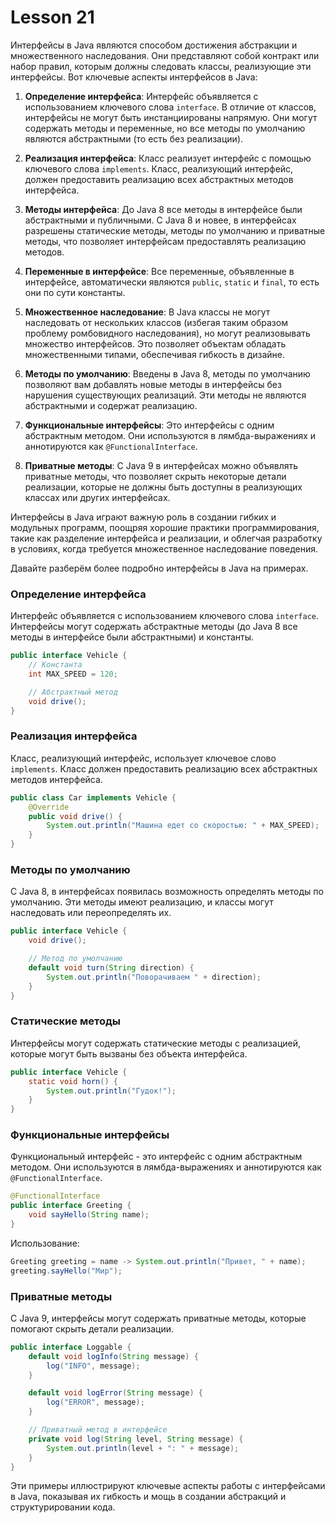 # Lesson 21

Интерфейсы в Java являются способом достижения абстракции и множественного наследования. Они представляют собой контракт или набор правил, которым должны следовать классы, реализующие эти интерфейсы. Вот ключевые аспекты интерфейсов в Java:

1. **Определение интерфейса**: Интерфейс объявляется с использованием ключевого слова `interface`. В отличие от классов, интерфейсы не могут быть инстанциированы напрямую. Они могут содержать методы и переменные, но все методы по умолчанию являются абстрактными (то есть без реализации).

2. **Реализация интерфейса**: Класс реализует интерфейс с помощью ключевого слова `implements`. Класс, реализующий интерфейс, должен предоставить реализацию всех абстрактных методов интерфейса.

3. **Методы интерфейса**: До Java 8 все методы в интерфейсе были абстрактными и публичными. С Java 8 и новее, в интерфейсах разрешены статические методы, методы по умолчанию и приватные методы, что позволяет интерфейсам предоставлять реализацию методов.

4. **Переменные в интерфейсе**: Все переменные, объявленные в интерфейсе, автоматически являются `public`, `static` и `final`, то есть они по сути константы.

5. **Множественное наследование**: В Java классы не могут наследовать от нескольких классов (избегая таким образом проблему ромбовидного наследования), но могут реализовывать множество интерфейсов. Это позволяет объектам обладать множественными типами, обеспечивая гибкость в дизайне.

6. **Методы по умолчанию**: Введены в Java 8, методы по умолчанию позволяют вам добавлять новые методы в интерфейсы без нарушения существующих реализаций. Эти методы не являются абстрактными и содержат реализацию.

7. **Функциональные интерфейсы**: Это интерфейсы с одним абстрактным методом. Они используются в лямбда-выражениях и аннотируются как `@FunctionalInterface`.

8. **Приватные методы**: С Java 9 в интерфейсах можно объявлять приватные методы, что позволяет скрыть некоторые детали реализации, которые не должны быть доступны в реализующих классах или других интерфейсах.

Интерфейсы в Java играют важную роль в создании гибких и модульных программ, поощряя хорошие практики программирования, такие как разделение интерфейса и реализации, и облегчая разработку в условиях, когда требуется множественное наследование поведения.


Давайте разберём более подробно интерфейсы в Java на примерах.

### Определение интерфейса

Интерфейс объявляется с использованием ключевого слова `interface`. Интерфейсы могут содержать абстрактные методы (до Java 8 все методы в интерфейсе были абстрактными) и константы.

```java
public interface Vehicle {
    // Константа
    int MAX_SPEED = 120;

    // Абстрактный метод
    void drive();
}
```

### Реализация интерфейса

Класс, реализующий интерфейс, использует ключевое слово `implements`. Класс должен предоставить реализацию всех абстрактных методов интерфейса.

```java
public class Car implements Vehicle {
    @Override
    public void drive() {
        System.out.println("Машина едет со скоростью: " + MAX_SPEED);
    }
}
```

### Методы по умолчанию

С Java 8, в интерфейсах появилась возможность определять методы по умолчанию. Эти методы имеют реализацию, и классы могут наследовать или переопределять их.

```java
public interface Vehicle {
    void drive();

    // Метод по умолчанию
    default void turn(String direction) {
        System.out.println("Поворачиваем " + direction);
    }
}
```

### Статические методы

Интерфейсы могут содержать статические методы с реализацией, которые могут быть вызваны без объекта интерфейса.

```java
public interface Vehicle {
    static void horn() {
        System.out.println("Гудок!");
    }
}
```

### Функциональные интерфейсы

Функциональный интерфейс - это интерфейс с одним абстрактным методом. Они используются в лямбда-выражениях и аннотируются как `@FunctionalInterface`.

```java
@FunctionalInterface
public interface Greeting {
    void sayHello(String name);
}
```

Использование:

```java
Greeting greeting = name -> System.out.println("Привет, " + name);
greeting.sayHello("Мир");
```

### Приватные методы

С Java 9, интерфейсы могут содержать приватные методы, которые помогают скрыть детали реализации.

```java
public interface Loggable {
    default void logInfo(String message) {
        log("INFO", message);
    }

    default void logError(String message) {
        log("ERROR", message);
    }

    // Приватный метод в интерфейсе
    private void log(String level, String message) {
        System.out.println(level + ": " + message);
    }
}
```

Эти примеры иллюстрируют ключевые аспекты работы с интерфейсами в Java, показывая их гибкость и мощь в создании абстракций и структурировании кода.

